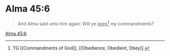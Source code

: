 # Alma 45:6

> And Alma said unto him again: Will ye <u>keep</u>[^a] my commandments?

[Alma 45:6](https://www.churchofjesuschrist.org/study/scriptures/bofm/alma/45?lang=eng&id=p6#p6)


[^a]: TG [[Commandments of God]]; [[Obedience, Obedient, Obey]].
